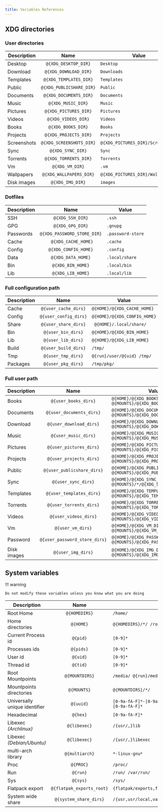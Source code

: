 ```yaml
---
title: Variables References
---
```


## XDG directories

### User directories

| Description | Name | Value |
|-------------|:----:|---------|
| Desktop | `@{XDG_DESKTOP_DIR}` | `Desktop` |
| Download | `@{XDG_DOWNLOAD_DIR}` | `Downloads` |
| Templates | `@{XDG_TEMPLATES_DIR}` | `Templates` |
| Public | `@{XDG_PUBLICSHARE_DIR}` | `Public` |
| Documents | `@{XDG_DOCUMENTS_DIR}` | `Documents` |
| Music | `@{XDG_MUSIC_DIR}` | `Music` |
| Pictures | `@{XDG_PICTURES_DIR}` | `Pictures` |
| Videos | `@{XDG_VIDEOS_DIR}` | `Videos` |
| Books | `@{XDG_BOOKS_DIR}` | `Books` |
| Projects | `@{XDG_PROJECTS_DIR}` | `Projects` |
| Screenshots | `@{XDG_SCREENSHOTS_DIR}` | `@{XDG_PICTURES_DIR}/Screenshots` |
| Sync | `@{XDG_SYNC_DIR}` | `Sync` |
| Torrents | `@{XDG_TORRENTS_DIR}` | `Torrents` |
| Vm | `@{XDG_VM_DIR}` | `.vm`
| Wallpapers | `@{XDG_WALLPAPERS_DIR}` | `@{XDG_PICTURES_DIR}/Wallpapers` |
| Disk images | `@{XDG_IMG_DIR}` | `images` |

### Dotfiles

| Description | Name | Value |
|-------------|:----:|---------|
| SSH | `@{XDG_SSH_DIR}` | `.ssh` |
| GPG | `@{XDG_GPG_DIR}` | `.gnupg` |
| Passwords | `@{XDG_PASSWORD_STORE_DIR}` | `.password-store` |
| Cache | ` @{XDG_CACHE_HOME}` | `.cache` |
| Config | `@{XDG_CONFIG_HOME}` | `.config` |
| Data | `@{XDG_DATA_HOME}` | `.local/share` |
| Bin | `@{XDG_BIN_HOME}` | `.local/bin` |
| Lib | `@{XDG_LIB_HOME}` | `.local/lib` |

### Full configuration path

| Description | Name | Value |
|-------------|:----:|---------|
| Cache | `@{user_cache_dirs}` | `@{HOME}/@{XDG_CACHE_HOME}` |
| Config | `@{user_config_dirs}` | `@{HOME}/@{XDG_CONFIG_HOME}` |
| Share | `@{user_share_dirs}` | ` @{HOME}/.local/share/` |
| Bin | `@{user_bin_dirs}` | `@{HOME}/@{XDG_BIN_HOME}` |
| Lib | `@{user_lib_dirs}` | `@{HOME}/@{XDG_LIB_HOME}` |
| Build | `@{user_build_dirs}` | `/tmp/` |
| Tmp | `@{user_tmp_dirs}` | `@{run}/user/@{uid} /tmp/` |
| Packages | `@{user_pkg_dirs}` | `/tmp/pkg/` |

### Full user path

| Description | Name | Value |
|-------------|:----:|---------|
| Books | `@{user_books_dirs}` | `@{HOME}/@{XDG_BOOKS_DIR} @{MOUNTS}/@{XDG_BOOKS_DIR}` |
| Documents | `@{user_documents_dirs}` | `@{HOME}/@{XDG_DOCUMENTS_DIR} @{MOUNTS}/@{XDG_DOCUMENTS_DIR}` |
| Download | `@{user_download_dirs}` | `@{HOME}/@{XDG_DOWNLOAD_DIR} @{MOUNTS}/@{XDG_DOWNLOAD_DIR}` |
| Music | `@{user_music_dirs}` | `@{HOME}/@{XDG_MUSIC_DIR} @{MOUNTS}/@{XDG_MUSIC_DIR}` |
| Pictures | `@{user_pictures_dirs}` | `@{HOME}/@{XDG_PICTURES_DIR} @{MOUNTS}/@{XDG_PICTURES_DIR}` |
| Projects | `@{user_projects_dirs}` | `@{HOME}/@{XDG_PROJECTS_DIR} @{MOUNTS}/@{XDG_PROJECTS_DIR}` |
| Public | `@{user_publicshare_dirs}` | `@{HOME}/@{XDG_PUBLICSHARE_DIR} @{MOUNTS}/@{XDG_PUBLICSHARE_DIR}` |
| Sync | `@{user_sync_dirs}` | `@{HOME}/@{XDG_SYNC_DIR} @{MOUNTS}/*/@{XDG_SYNC_DIR}` |
| Templates | `@{user_templates_dirs}` | `@{HOME}/@{XDG_TEMPLATES_DIR} @{MOUNTS}/@{XDG_TEMPLATES_DIR}` |
| Torrents | `@{user_torrents_dirs}` | `@{HOME}/@{XDG_TORRENTS_DIR} @{MOUNTS}/@{XDG_TORRENTS_DIR}` |
| Videos | `@{user_videos_dirs}` | `@{HOME}/@{XDG_VIDEOS_DIR} @{MOUNTS}/@{XDG_VIDEOS_DIR}` |
| Vm | `@{user_vm_dirs}` | `@{HOME}/@{XDG_VM_DIR} @{MOUNTS}/@{XDG_VM_DIR}`
| Password | `@{user_password_store_dirs}` | `@{HOME}/@{XDG_PASSWORD_STORE_DIR} @{MOUNTS}/@{XDG_PASSWORD_STORE_DIR}` |
| Disk images | `@{user_img_dirs}` | `@{HOME}/@{XDG_IMG_DIR} @{MOUNTS}/@{XDG_IMG_DIR}` |


## System variables

!!! warning

    Do not modify these variables unless you know what you are doing

| Description | Name | Value |
|-------------|:----:|---------|
| Root Home | `@{HOMEDIRS}` | `/home/` |
| Home directories | `@{HOME}` | `@{HOMEDIRS}/*/ /root/` |
| Current Process id | `@{pid}` | `[0-9]*` |
| Processes ids | `@{pids}` | `[0-9]*` |
| User id | `@{uid}` | `[0-9]*` |
| Thread id | `@{tid}` | `[0-9]*` |
| Root Mountpoints | `@{MOUNTDIRS}` | `/media/ @{run}/media/ /mnt/` |
| Mountpoints directories | `@{MOUNTS}` | `@{MOUNTDIRS}/*/` |
| Universally unique identifier | `@{uuid}` | `[0-9a-fA-F]*-[0-9a-fA-F]*-[0-9a-fA-F]*-[0-9a-fA-F]*-[0-9a-fA-F]*` |
| Hexadecimal | `@{hex}` | `[0-9a-fA-F]*` |
| Libexec *(Archlinux)* | `@{libexec}` | `/{usr/,}lib` |
| Libexec *(Debian/Ubuntu)* | `@{libexec}` | `/{usr/,}libexec` |
| multi-arch library | `@{multiarch}` | `*-linux-gnu*` |
| Proc | `@{PROC}` | `/proc/` |
| Run | `@{run}` | `/run/ /var/run/` |
| Sys | `@{sys}` | `/sys/` |
| Flatpack export | `@{flatpak_exports_root}` | `{flatpak/exports,flatpak/{app,runtime}/*/*/*/*/export}` |
| System wide share | `@{system_share_dirs}` | `/{usr,usr/local,var/lib/@{flatpak_exports_root}}/share` |
